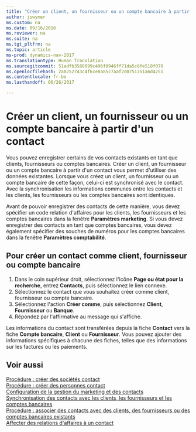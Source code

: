 ```yaml
---
title: "Créer un client, un fournisseur ou un compte bancaire à partir d'un contact"
author: jswymer
ms.custom: na
ms.date: 09/16/2016
ms.reviewer: na
ms.suite: na
ms.tgt_pltfrm: na
ms.topic: article
ms-prod: dynamics-nav-2017
ms.translationtype: Human Translation
ms.sourcegitcommit: 51adfb3588099c496f0946ff71da5c6fe518f070
ms.openlocfilehash: 2a0252743c4f6ce8a85c7aaf2d0751351a6d4251
ms.contentlocale: fr-be
ms.lasthandoff: 06/26/2017

---
```

# <a name="create-a-customer-vendor-or-bank-account-from-a-contact"></a>Créer un client, un fournisseur ou un compte bancaire à partir d'un contact
Vous pouvez enregistrer certains de vos contacts existants en tant que clients, fournisseurs ou comptes bancaires. Créer un client, un fournisseur ou un compte bancaire à partir d'un contact vous permet d'utiliser des données existantes. Lorsque vous créez un client, un fournisseur ou un compte bancaire de cette façon, celui-ci est synchronisé avec le contact. Avec la synchronisation les informations communes entre les contacts et les clients, les fournisseurs ou les comptes bancaires sont identiques.

Avant de pouvoir enregistrer des contacts de cette manière, vous devez spécifier un code relation d'affaires pour les clients, les fournisseurs et les comptes bancaires dans la fenêtre **Paramètres marketing**. Si vous devez enregistrer des contacts en tant que comptes bancaires, vous devez également spécifier des souches de numéros pour les comptes bancaires dans la fenêtre **Paramètres comptabilité**.

## <a name="to-create-a-contact-as-a-customer-vendor-or-bank-account"></a>Pour créer un contact comme client, fournisseur ou compte bancaire
1. Dans le coin supérieur droit, sélectionnez l'icône **Page ou état pour la recherche**, entrez **Contacts**, puis sélectionnez le lien connexe.
2. Sélectionnez le contact que vous souhaitez créer comme client, fournisseur ou compte bancaire.
3. Sélectionnez l'action **Créer comme**, puis sélectionnez **Client**, **Fournisseur** ou **Banque**.
4. Répondez par l'affirmative au message qui s'affiche.

Les informations du contact sont transférées depuis la fiche **Contact** vers la fiche **Compte bancaire**, **Client** ou **Fournisseur**. Vous pouvez ajouter des informations spécifiques à chacune des fiches, telles que des informations sur les factures ou les paiements.

## <a name="see-also"></a>Voir aussi
[Procédure : créer des sociétés contact](marketing-create-contact-companies.md)  
[Procédure : créer des personnes contact](marketing-create-contact-persons.md)  
[Configuration de la gestion du marketing et des contacts](marketing-setup-marketing.md)  
[Synchronisation des contacts avec les clients, les fournisseurs et les comptes bancaires](marketing-synchronize-contacts-customers-vendors-bank-accounts.md)  
[Procédure : associer des contacts avec des clients, des fournisseurs ou des comptes bancaires existants](marketing-how-link-contact.md)  
[Affecter des relations d'affaires à un contact](marketing-business-relations.md#assign-business-relations-to-a-contact)

